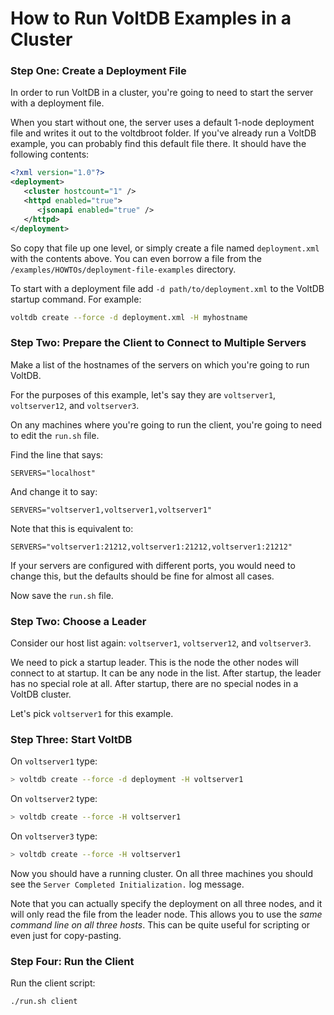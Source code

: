 # How to Run VoltDB Examples in a Cluster

### Step One: Create a Deployment File

In order to run VoltDB in a cluster, you're going to need to start the server with a deployment file. 

When you start without one, the server uses a default 1-node deployment file and writes it out to the voltdbroot folder. If you've already run a VoltDB example, you can probably find this default file there. It should have the following contents:

```xml
<?xml version="1.0"?>
<deployment>
   <cluster hostcount="1" />
   <httpd enabled="true">
      <jsonapi enabled="true" />
   </httpd>
</deployment>
```

So copy that file up one level, or simply create a file named `deployment.xml` with the contents above. You can even borrow a file from the `/examples/HOWTOs/deployment-file-examples` directory.

To start with a deployment file add `-d path/to/deployment.xml` to the VoltDB startup command. For example:

```bash
voltdb create --force -d deployment.xml -H myhostname
```

### Step Two: Prepare the Client to Connect to Multiple Servers

Make a list of the hostnames of the servers on which you're going to run VoltDB.

For the purposes of this example, let's say they are `voltserver1`, `voltserver12`, and `voltserver3`.

On any machines where you're going to run the client, you're going to need to edit the `run.sh` file.

Find the line that says:

```
SERVERS="localhost"
```

And change it to say:

```
SERVERS="voltserver1,voltserver1,voltserver1"
```

Note that this is equivalent to:

```
SERVERS="voltserver1:21212,voltserver1:21212,voltserver1:21212"
```

If your servers are configured with different ports, you would need to change this, but the defaults should be fine for almost all cases.

Now save the `run.sh` file.

### Step Two: Choose a Leader

Consider our host list again: `voltserver1`, `voltserver12`, and `voltserver3`.

We need to pick a startup leader. This is the node the other nodes will connect to at startup. It can be any node in the list. After startup, the leader has no special role at all. After startup, there are no special nodes in a VoltDB cluster.

Let's pick `voltserver1` for this example.

### Step Three: Start VoltDB

On `voltserver1` type:

```bash
> voltdb create --force -d deployment -H voltserver1
```

On `voltserver2` type:

```bash
> voltdb create --force -H voltserver1
```

On `voltserver3` type:

```bash
> voltdb create --force -H voltserver1
```

Now you should have a running cluster. On all three machines you should see the `Server Completed Initialization.` log message.

Note that you can actually specify the deployment on all three nodes, and it will only read the file from the leader node. This allows you to use the _same command line on all three hosts_. This can be quite useful for scripting or even just for copy-pasting.

### Step Four: Run the Client

Run the client script:

    ./run.sh client
